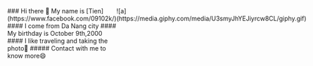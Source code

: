 <div style = "display:flex"><div>
### Hi there 👋 My name is [Tien](https://www.facebook.com/09102k/) 
#### I come from Da Nang city
#### My birthday is October 9th,2000
#### I like traveling and taking the photo👯
##### Contact with me to know more😄
 </div>
<div>![a](https://media.giphy.com/media/U3smyJhYEJiyrcw8CL/giphy.gif)</div>
</div>

<!--
**tiennguyen0910200/tiennguyen0910200** is a ✨ _special_ ✨ repository because its `README.md` (this file) appears on your GitHub profile.

Here are some ideas to get you started:

- 🔭 I’m currently working on ...
- 🌱 I’m currently learning ...
- 👯 I’m looking to collaborate on ...
- 🤔 I’m looking for help with ...
- 💬 Ask me about ...
- 📫 How to reach me: ...
- 😄😄 Pronouns: ...
- ⚡ Fun fact: ...
-->
